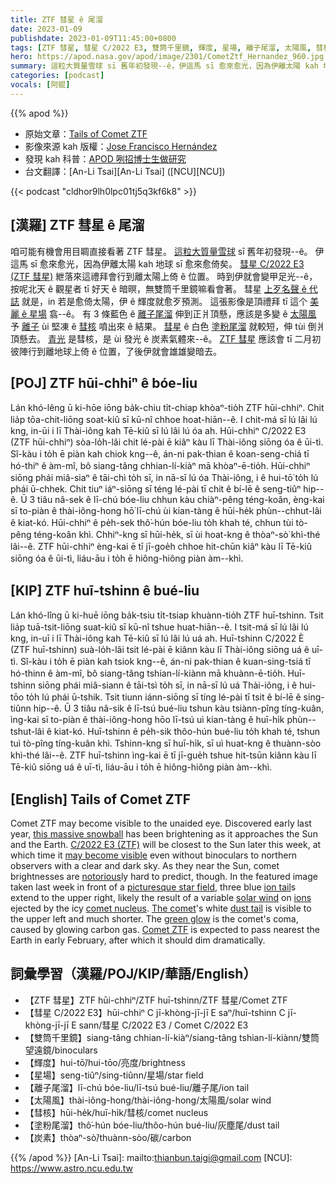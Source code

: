 ```yaml
---
title: ZTF 彗星 ê 尾溜
date: 2023-01-09
publishdate: 2023-01-09T11:45:00+0800
tags: [ZTF 彗星, 彗星 C/2022 E3, 雙筒千里鏡, 輝度, 星場, 離子尾溜, 太陽風, 彗核, 塗粉尾溜, 炭素]
hero: https://apod.nasa.gov/apod/image/2301/CometZtf_Hernandez_960.jpg
summary: 這粒大質量雪球 sī 舊年初發現--ê，伊這馬 sī 愈來愈光，因為伊離太陽 kah 地球愈來愈近矣。
categories: [podcast]
vocals: [阿錕]
---
```


{{% apod %}}

- 原始文章：[Tails of Comet ZTF](https://apod.nasa.gov/apod/ap230109.html)
- 影像來源 kah 版權：[Jose Francisco Hernández](https://altamiraobs.org.es/)
- 發現 kah 科普：[APOD 咧招博士生做研究](http://asterisk.apod.com/viewtopic.php?t=42847)
- 台文翻譯：[An-Li Tsai][An-Li Tsai] ([NCU][NCU])

{{< podcast "cldhor9lh0lpc01tj5q3kf6k8" >}}

## [漢羅] ZTF 彗星 ê 尾溜
咱可能有機會用目睭直接看著 ZTF 彗星。
[這粒大質量雪球][this massive snowball] sī 舊年初發現--ê。
伊這馬 sī 愈來愈光，因為伊離太陽 kah 地球 sī 愈來愈倚矣。
[彗星 C/2022 E3 (ZTF 彗星)][C/2022 E3 (ZTF)] 紲落來這禮拜會行到離太陽上倚 ê 位置。
時到伊就會變甲足光--ê，按呢北天 ê 觀星者 tī 好天 ê 暗暝，無雙筒千里鏡嘛看會著。
彗星 [上歹名聲 ê 代誌][notorious] 就是，in 若是愈倚太陽，伊 ê 輝度就愈歹預測。
這張影像是頂禮拜 tī 這个 [美麗 ê 星場][picturesque star field] 翕--ê。
有 3 條藍色 ê [離子尾溜][ion tail] 伸到正爿頂懸，應該是多變 ê [太陽風][solar wind] 予 [離子][ions] ùi 堅凍 ê [彗核][comet nucleus] 噴出來 ê 結果。
[彗星][The comet] ê 白色 [塗粉尾溜][dust tail] 就較短，伸 tùi 倒爿頂懸去。
[青光][green glow] 是彗核，是 ùi 發光 ê 炭素氣體來--ê。
[ZTF 彗星][Comet ZTF] 應該會 tī 二月初彼陣行到離地球上倚 ê 位置，了後伊就會雄雄變暗去。


## [POJ] ZTF hūi-chhiⁿ ê bóe-liu
Lán khó-lêng ū ki-hōe iōng ba̍k-chiu ti̍t-chiap khòaⁿ-tio̍h ZTF hūi-chhiⁿ.
Chit lia̍p tōa-chit-liōng soat-kiû sī kū-nî chhoe hoat-hiān--ê.
I chit-má sī lú lâi lú kng, in-ūi i lī Thài-iông kah Tē-kiû sī lú lâi lú óa ah.
Hūi-chhiⁿ C/2022 E3 (ZTF hūi-chhiⁿ) sòa-lo̍h-lâi chit lé-pài ē kiâⁿ kàu lī Thài-iông siōng óa ê ūi-tì.
Sî-kàu i to̍h ē piàn kah chiok kng--ê, án-ni pak-thian ê koan-seng-chiá tī hó-thiⁿ ê àm-mî, bô siang-tâng chhian-lí-kiàⁿ mā khòaⁿ-ē-tio̍h.
Hūi-chhiⁿ siōng phái miâ-siaⁿ ê tāi-chì to̍h sī, in nā-sī lú óa Thài-iông, i ê hui-tō͘ to̍h lú phái ū-chhek.
Chit tiuⁿ iáⁿ-siōng sī téng lé-pài tī chit ê bí-lē ê seng-tiûⁿ hip--ê.
Ū 3 tiâu nâ-sek ê lī-chú bóe-liu chhun kàu chiàⁿ-pêng téng-koân, èng-kai sī to-piàn ê thài-iông-hong hō͘ lī-chú ùi kian-tàng ê hūi-he̍k phùn--chhut-lâi ê kiat-kó.
Hūi-chhiⁿ ê pe̍h-sek thô͘-hún bóe-liu to̍h khah té, chhun tùi tò-pêng téng-koân khì.
Chhiⁿ-kng sī hūi-he̍k, sī ùi hoat-kng ê thòaⁿ-sò͘ khì-thé lâi--ê.
ZTF hūi-chhiⁿ èng-kai ē tī jī-goe̍h chhoe hit-chūn kiâⁿ kàu lī Tē-kiû siōng óa ê ūi-tì, liáu-āu i to̍h ē hiông-hiông piàn àm--khì.

## [KIP] ZTF huī-tshinn ê bué-liu
Lán khó-lîng ū ki-huē iōng ba̍k-tsiu ti̍t-tsiap khuànn-tio̍h ZTF huī-tshinn.
Tsit lia̍p tuā-tsit-liōng suat-kiû sī kū-nî tshue huat-hiān--ê.
I tsit-má sī lú lâi lú kng, in-uī i lī Thài-iông kah Tē-kiû sī lú lâi lú uá ah.
Huī-tshinn C/2022 È (ZTF huī-tshinn) suà-lo̍h-lâi tsit lé-pài ē kiânn kàu lī Thài-iông siōng uá ê uī-tì.
Sî-kàu i to̍h ē piàn kah tsiok kng--ê, án-ni pak-thian ê kuan-sing-tsiá tī hó-thinn ê àm-mî, bô siang-tâng tshian-lí-kiànn mā khuànn-ē-tio̍h.
Huī-tshinn siōng phái miâ-siann ê tāi-tsì to̍h sī, in nā-sī lú uá Thài-iông, i ê hui-tōo to̍h lú phái ū-tshik.
Tsit tiunn iánn-siōng sī tíng lé-pài tī tsit ê bí-lē ê sing-tiûnn hip--ê.
Ū 3 tiâu nâ-sik ê lī-tsú bué-liu tshun kàu tsiànn-pîng tíng-kuân, ìng-kai sī to-piàn ê thài-iông-hong hōo lī-tsú uì kian-tàng ê huī-hi̍k phùn--tshut-lâi ê kiat-kó.
Huī-tshinn ê pe̍h-sik thôo-hún bué-liu to̍h khah té, tshun tuì tò-pîng tíng-kuân khì.
Tshinn-kng sī huī-hi̍k, sī uì huat-kng ê thuànn-sòo khì-thé lâi--ê.
ZTF huī-tshinn ìng-kai ē tī jī-gue̍h tshue hit-tsūn kiânn kàu lī Tē-kiû siōng uá ê uī-tì, liáu-āu i to̍h ē hiông-hiông piàn àm--khì.

## [English] Tails of Comet ZTF
Comet ZTF may become visible to the unaided eye.
Discovered early last year, [this massive snowball][this massive snowball] has been brightening as it approaches the Sun and the Earth.
[C/2022 E3 (ZTF)][C/2022 E3 (ZTF)] will be closest to the Sun later this week, at which time it [may become visible][may become visible] even without binoculars to northern observers with a clear and dark sky.
As they near the Sun, comet brightnesses are [notorious][notorious]ly hard to predict, though.
In the featured image taken last week in front of a [picturesque star field][picturesque star field], three blue [ion tail][ion tail]s extend to the upper right, likely the result of a variable [solar wind][solar wind] on [ions][ions] ejected by the icy [comet nucleus][comet nucleus].
[The comet][The comet]'s white [dust tail][dust tail] is visible to the upper left and much shorter.
The [green glow][green glow] is the comet's coma, caused by glowing carbon gas.
[Comet ZTF][Comet ZTF] is expected to pass nearest the Earth in early February, after which it should dim dramatically.


## 詞彙學習（漢羅/POJ/KIP/華語/English）
- 【ZTF 彗星】ZTF hūi-chhiⁿ/ZTF huī-tshinn/ZTF 彗星/Comet ZTF
- 【彗星 C/2022 E3】hūi-chhiⁿ C jī-khòng-jī-jī E saⁿ/huī-tshinn C jī-khòng-jī-jī E sann/彗星 C/2022 E3 / Comet C/2022 E3
- 【雙筒千里鏡】siang-tâng chhian-lí-kiàⁿ/siang-tâng tshian-lí-kiànn/雙筒望遠鏡/binoculars
- 【輝度】hui-tō͘/hui-tōo/亮度/brightness
- 【星場】seng-tiûⁿ/sing-tiûnn/星場/star field
- 【離子尾溜】lī-chú bóe-liu/lī-tsú bué-liu/離子尾/ion tail
- 【太陽風】thài-iông-hong/thài-iông-hong/太陽風/solar wind
- 【彗核】hūi-he̍k/huī-hi̍k/彗核/comet nucleus
- 【塗粉尾溜】thô͘-hún bóe-liu/thôo-hún bué-liu/灰塵尾/dust tail
- 【炭素】thòaⁿ-sò͘/thuànn-sòo/碳/carbon


{{% /apod %}}
[An-Li Tsai]: mailto:thianbun.taigi@gmail.com
[NCU]: https://www.astro.ncu.edu.tw

[copyright]: https://apod.nasa.gov/apod/fap/lib/about_apod.html#srapply
[License]: https://creativecommons.org/licenses/by/2.0/


[this massive snowball]:https://spaceplace.nasa.gov/comets/en/
[C/2022 E3 (ZTF)]:https://en.wikipedia.org/wiki/C/2022_E3_(ZTF)
[may become visible]:https://earthsky.org/astronomy-essentials/new-comet-might-get-bright-enough-for-binoculars/
[notorious]:https://i.redd.it/q065n6zy2r401.jpg
[picturesque star field]:https://apod.nasa.gov/apod/ap191013.html
[ion tail]:https://spaceplace.nasa.gov/comets/en/anatomy-of-a-comet.en.jpg
[solar wind]:https://solarsystem.nasa.gov/resources/2288/the-solar-wind-across-our-solar-system/
[ions]:https://en.wikipedia.org/wiki/Ion
[comet nucleus]:https://www.cometcampaign.org/files/images/comets_spacecraft.jpg
[The comet]:https://apod.nasa.gov/apod/ap221224.html
[dust tail]:https://apod.nasa.gov/apod/ap200712.html
[green glow]:https://www.nytimes.com/2022/01/07/science/why-comets-are-green.html
[Comet ZTF]:https://theskylive.com/c2022e3-info

